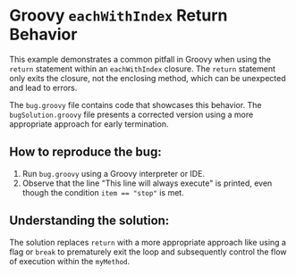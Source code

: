 # Groovy `eachWithIndex` Return Behavior

This example demonstrates a common pitfall in Groovy when using the `return` statement within an `eachWithIndex` closure. The `return` statement only exits the closure, not the enclosing method, which can be unexpected and lead to errors.

The `bug.groovy` file contains code that showcases this behavior. The `bugSolution.groovy` file presents a corrected version using a more appropriate approach for early termination.

## How to reproduce the bug:
1. Run `bug.groovy` using a Groovy interpreter or IDE.
2. Observe that the line "This line will always execute" is printed, even though the condition `item == "stop"` is met.

## Understanding the solution:
The solution replaces `return` with a more appropriate approach like using a flag or `break` to prematurely exit the loop and subsequently control the flow of execution within the `myMethod`. 
